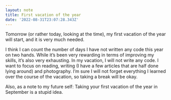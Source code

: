 ```yaml
---
layout: note
title: First vacation of the year
date: '2022-08-31T23:07:28.343Z'
---
```


Tomorrow (or rather today, looking at the time), my first vacation of the year will start, and it is very much needed.

I think I can count the number of days I have not written any code this year on two hands. While it’s been very rewarding in terms of improving my skills, it’s also very exhausting. In my vacation, I will not write any code. I want to focus on reading, writing (I have a few articles that are half done lying around) and photography. I’m sure I will not forget everything I learned over the course of the vacation, so taking a break will be okay.

Also, as a note to my future self: Taking your first vacation of the year in September is a stupid idea.
